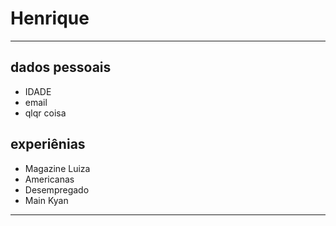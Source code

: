 # Henrique

---
## dados pessoais 

- IDADE
- email
- qlqr coisa

## experiênias 

- Magazine Luiza
- Americanas 
- Desempregado 
- Main Kyan

--- 

